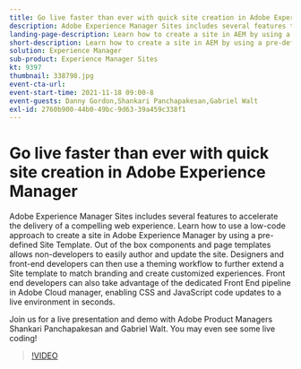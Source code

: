```yaml
---
title: Go live faster than ever with quick site creation in Adobe Experience Manager
description: Adobe Experience Manager Sites includes several features to accelerate the delivery of a compelling web experience. Learn how to use a low-code approach to create a site in Adobe Experience Manager by using a pre-defined Site Template. Out of the box components and page templates allows non-developers to easily author and update the site. Designers and front-end developers can then use a theming workflow to further extend a Site template to match branding and create customized experiences. Front end developers can also take advantage of the dedicated Front End pipeline in Adobe Cloud manager, enabling CSS and JavaScript code updates to a live environment in seconds.
landing-page-description: Learn how to create a site in AEM by using a pre-defined Site Template, allowing non-developers to easily author and update the site.
short-description: Learn how to create a site in AEM by using a pre-defined Site Template, allowing non-developers to easily author and update the site.
solution: Experience Manager
sub-product: Experience Manager Sites
kt: 9397
thumbnail: 338798.jpg
event-cta-url: 
event-start-time: 2021-11-18 09:00-8
event-guests: Danny Gordon,Shankari Panchapakesan,Gabriel Walt
exl-id: 2760b900-44b0-49bc-9d63-39a459c338f1
---
```

# Go live faster than ever with quick site creation in Adobe Experience Manager

Adobe Experience Manager Sites includes several features to accelerate the delivery of a compelling web experience. Learn how to use a low-code approach to create a site in Adobe Experience Manager by using a pre-defined Site Template. Out of the box components and page templates allows non-developers to easily author and update the site. Designers and front-end developers can then use a theming workflow to further extend a Site template to match branding and create customized experiences. Front end developers can also take advantage of the dedicated Front End pipeline in Adobe Cloud manager, enabling CSS and JavaScript code updates to a live environment in seconds.

Join us for a live presentation and demo with Adobe Product Managers Shankari Panchapakesan and Gabriel Walt. You may even see some live coding!

>[!VIDEO](https://video.tv.adobe.com/v/338798/?quality=12&learn=on)
